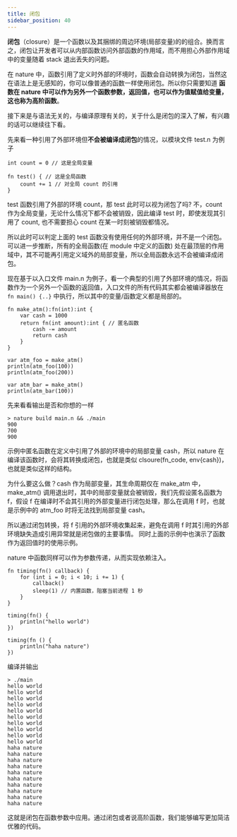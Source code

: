 ```yaml
---
title: 闭包
sidebar_position: 40
---
```



**闭包**（closure）是一个函数以及其捆绑的周边环境(局部变量)的的组合。换而言之，闭包让开发者可以从内部函数访问外部函数的作用域，而不用担心外部作用域中的变量随着 stack 退出丢失的问题。

在 nature 中，函数引用了定义时外部的环境时，函数会自动转换为闭包，当然这在语法上是无感知的，你可以像普通的函数一样使用闭包。所以你只需要知道 **函数在 nature 中可以作为另外一个函数参数，返回值，也可以作为值赋值给变量，这也称为高阶函数**。

接下来是与语法无关的，与编译原理有关的，关于什么是闭包的深入了解，有兴趣的话可以继续往下看。

先来看一种引用了外部环境但**不会被编译成闭包**的情况，以模块文件 test.n 为例子

```nature
int count = 0 // 这是全局变量

fn test() { // 这是全局函数
	count += 1 // 对全局 count 的引用
}
```

test 函数引用了外部的环境 count，那 test 此时可以视为闭包了吗? 不，count 作为全局变量，无论什么情况下都不会被销毁，因此编译 test 时，即使发现其引用了 count, 也不需要担心 count 在某一时刻被销毁都情况。

所以此时可以判定上面的 test 函数没有使用任何的外部环境，并不是一个闭包。可以进一步推断，所有的全局函数(在 module 中定义的函数) 处在最顶层的作用域中，其不可能再引用定义域外的局部变量，所以全局函数永远不会被编译成闭包。

现在基于以入口文件 main.n 为例子，看一个典型的引用了外部环境的情况，将函数作为一个另外一个函数的返回值，入口文件的所有代码其实都会被编译器放在 `fn main() {..}` 中执行，所以其中的变量/函数定义都是局部的。

```nature
fn make_atm():fn(int):int {
	var cash = 1000
	return fn(int amount):int { // 匿名函数
		cash -= amount
		return cash
	}
}

var atm_foo = make_atm() 
println(atm_foo(100))
println(atm_foo(200))

var atm_bar = make_atm()
println(atm_bar(100))
```

先来看看输出是否和你想的一样

```shell
> nature build main.n && ./main
900
700
900
```

示例中匿名函数在定义中引用了外部的环境中的局部变量 cash，所以 nature 在编译该函数时，会将其转换成闭包，也就是类似 clsoure(fn_code, env{cash})，也就是类似这样的结构。

为什么要这么做？cash 作为局部变量，其生命周期仅在 make_atm 中，make_atm() 调用退出时，其中的局部变量就会被销毁，我们先假设匿名函数为 f，假设 f 在编译时不会其引用的外部变量进行闭包处理，那么在调用 f 时，也就是示例中的 atm_foo 时将无法找到局部变量 cash。

所以通过闭包转换，将 f 引用的外部环境收集起来，避免在调用 f 时其引用的外部环境缺失造成引用异常就是闭包做的主要事情。 同时上面的示例中也演示了函数作为返回值时的使用示例。

nature 中函数同样可以作为参数传递，从而实现依赖注入。

```nature
fn timing(fn() callback) {
	for (int i = 0; i < 10; i += 1) {
		callback()
		sleep(1) // 内置函数，阻塞当前进程 1 秒
	}
}

timing(fn() {
	println("hello world")
})

timing(fn () {
	println("haha nature")
})
```

编译并输出

```nature
> ./main
hello world
hello world
hello world
hello world
hello world
hello world
hello world
hello world
hello world
hello world
haha nature
haha nature
haha nature
haha nature
haha nature
haha nature
haha nature
haha nature
haha nature
haha nature
```

这就是闭包在函数参数中应用。通过闭包或者说高阶函数，我们能够编写更加简洁优雅的代码。